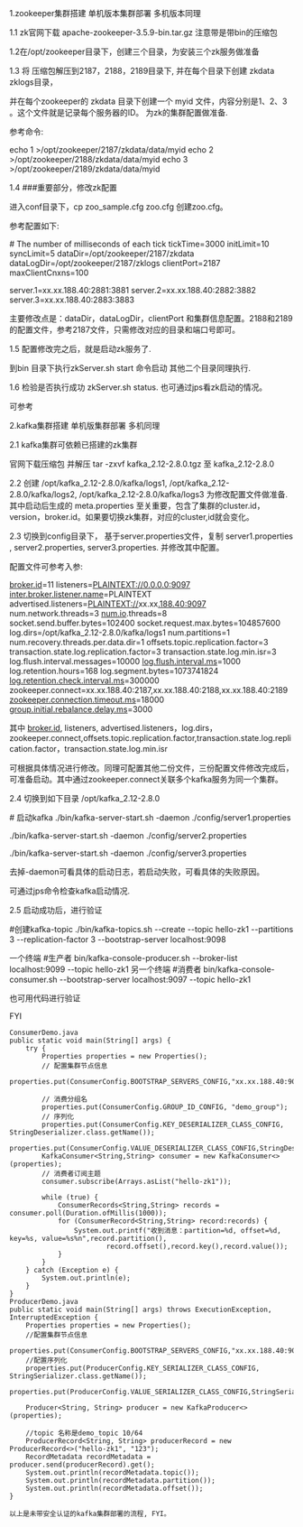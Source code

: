 1.zookeeper集群搭建   单机版本集群部署   多机版本同理

1.1  zk官网下载 apache-zookeeper-3.5.9-bin.tar.gz   注意带是带bin的压缩包

1.2在/opt/zookeeper目录下，创建三个目录，为安装三个zk服务做准备

1.3 将 压缩包解压到2187，2188，2189目录下, 并在每个目录下创建 zkdata zklogs目录，

并在每个zookeeper的 zkdata 目录下创建一个 myid 文件，内容分别是1、2、3 。这个文件就是记录每个服务器的ID。 为zk的集群配置做准备.

参考命令:

echo 1 >/opt/zookeeper/2187/zkdata/data/myid echo 2 >/opt/zookeeper/2188/zkdata/data/myid echo 3 >/opt/zookeeper/2189/zkdata/data/myid

1.4 ###重要部分，修改zk配置

进入conf目录下，cp zoo_sample.cfg  zoo.cfg  创建zoo.cfg。

参考配置如下:

\# The number of milliseconds of each tick tickTime=3000 initLimit=10 syncLimit=5 dataDir=/opt/zookeeper/2187/zkdata dataLogDir=/opt/zookeeper/2187/zklogs clientPort=2187 maxClientCnxns=100

server.1=xx.xx.188.40:2881:3881 server.2=xx.xx.188.40:2882:3882 server.3=xx.xx.188.40:2883:3883

主要修改点是：dataDir，dataLogDir，clientPort 和集群信息配置。2188和2189的配置文件，参考2187文件，只需修改对应的目录和端口号即可。

1.5 配置修改完之后，就是启动zk服务了.

到bin 目录下执行zkServer.sh start 命令启动 其他二个目录同理执行. 

1.6 检验是否执行成功 zkServer.sh status.  也可通过jps看zk启动的情况。

可参考

2.kafka集群搭建   单机版集群部署   多机同理

2.1  kafka集群可依赖已搭建的zk集群

官网下载压缩包 并解压 tar -zxvf    kafka_2.12-2.8.0.tgz 至   kafka_2.12-2.8.0

2.2  创建 /opt/kafka_2.12-2.8.0/kafka/logs1, /opt/kafka_2.12-2.8.0/kafka/logs2, /opt/kafka_2.12-2.8.0/kafka/logs3 为修改配置文件做准备. 其中启动后生成的  meta.properties 至关重要，包含了集群的cluster.id，version，broker.id。如果要切换zk集群，对应的cluster,id就会变化。

2.3  切换到config目录下， 基于server.properties文件，复制 server1.properties ,  server2.properties,   server3.properties. 并修改其中配置。

配置文件可参考入参:

[broker.id](http://broker.id/)=11 listeners=[PLAINTEXT://0.0.0.0:9097](plaintext://0.0.0.0:9097) [inter.broker.listener.name](http://inter.broker.listener.name/)=PLAINTEXT advertised.listeners=[PLAINTEXT://](plaintext://10.64.188.40:9097)xx.xx[.188.40:9097](plaintext://10.64.188.40:9097) num.network.threads=3 [num.io](http://num.io/).threads=8 socket.send.buffer.bytes=102400 socket.request.max.bytes=104857600 log.dirs=/opt/kafka_2.12-2.8.0/kafka/logs1 num.partitions=1 num.recovery.threads.per.data.dir=1 offsets.topic.replication.factor=3 transaction.state.log.replication.factor=3 transaction.state.log.min.isr=3 log.flush.interval.messages=10000 [log.flush.interval.ms](http://log.flush.interval.ms/)=1000 log.retention.hours=168 log.segment.bytes=1073741824 [log.retention.check.interval.ms](http://log.retention.check.interval.ms/)=300000 zookeeper.connect=xx.xx.188.40:2187,xx.xx.188.40:2188,xx.xx.188.40:2189 [zookeeper.connection.timeout.ms](http://zookeeper.connection.timeout.ms/)=18000 [group.initial.rebalance.delay.ms](http://group.initial.rebalance.delay.ms/)=3000

其中 [broker.id](http://broker.id/), listeners, advertised.listeners，log.dirs，zookeeper.connect,offsets.topic.replication.factor,transaction.state.log.replication.factor，transaction.state.log.min.isr

可根据具体情况进行修改。同理可配置其他二份文件，三份配置文件修改完成后，可准备启动。其中通过zookeeper.connect关联多个kafka服务为同一个集群。

2.4  切换到如下目录 /opt/kafka_2.12-2.8.0

\# 启动kafka ./bin/kafka-server-start.sh -daemon ./config/server1.properties

./bin/kafka-server-start.sh -daemon ./config/server2.properties

./bin/kafka-server-start.sh -daemon ./config/server3.properties

去掉-daemon可看具体的启动日志，若启动失败，可看具体的失败原因。

可通过jps命令检查kafka启动情况.

2.5 启动成功后，进行验证

\#创建kafka-topic ./bin/kafka-topics.sh --create --topic hello-zk1 --partitions 3 --replication-factor 3 --bootstrap-server localhost:9098

一个终端 #生产者 bin/kafka-console-producer.sh --broker-list localhost:9099 --topic hello-zk1 另一个终端 #消费者 bin/kafka-console-consumer.sh --bootstrap-server localhost:9097 --topic hello-zk1

也可用代码进行验证

FYI  

```
ConsumerDemo.java
public static void main(String[] args) {
    try {
        Properties properties = new Properties();
        // 配置集群节点信息
        properties.put(ConsumerConfig.BOOTSTRAP_SERVERS_CONFIG,"xx.xx.188.40:9097,xx.xx.188.40:9098,xx.xx.188.40:9099");

        // 消费分组名
        properties.put(ConsumerConfig.GROUP_ID_CONFIG, "demo_group");
        // 序列化
        properties.put(ConsumerConfig.KEY_DESERIALIZER_CLASS_CONFIG, StringDeserializer.class.getName());
        properties.put(ConsumerConfig.VALUE_DESERIALIZER_CLASS_CONFIG,StringDeserializer.class.getName());
        KafkaConsumer<String,String> consumer = new KafkaConsumer<>(properties);
        // 消费者订阅主题
        consumer.subscribe(Arrays.asList("hello-zk1"));

        while (true) {
            ConsumerRecords<String,String> records = consumer.poll(Duration.ofMillis(1000));
            for (ConsumerRecord<String,String> record:records) {
                System.out.printf("收到消息：partition=%d, offset=%d, key=%s, value=%s%n",record.partition(),
                        record.offset(),record.key(),record.value());
            }
        }
    } catch (Exception e) {
        System.out.println(e);
    }
}
ProducerDemo.java
public static void main(String[] args) throws ExecutionException, InterruptedException {
    Properties properties = new Properties();
    //配置集群节点信息
    properties.put(ConsumerConfig.BOOTSTRAP_SERVERS_CONFIG,"xx.xx.188.40:9097,xx.xx.188.40:9098,xx.xx.188.40:9099");
    //配置序列化
    properties.put(ProducerConfig.KEY_SERIALIZER_CLASS_CONFIG, StringSerializer.class.getName());
    properties.put(ProducerConfig.VALUE_SERIALIZER_CLASS_CONFIG,StringSerializer.class.getName());

    Producer<String, String> producer = new KafkaProducer<>(properties);

    //topic 名称是demo_topic 10/64
    ProducerRecord<String, String> producerRecord = new ProducerRecord<>("hello-zk1", "123");
    RecordMetadata recordMetadata = producer.send(producerRecord).get();
    System.out.println(recordMetadata.topic());
    System.out.println(recordMetadata.partition());
    System.out.println(recordMetadata.offset());
}

以上是未带安全认证的kafka集群部署的流程, FYI。
```
